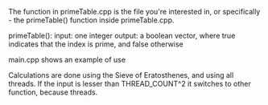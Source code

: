 The function in primeTable.cpp is the file you're interested in, or specifically - the primeTable() function inside primeTable.cpp.

primeTable():
input: one integer
output: a boolean vector, where true indicates that the index is prime, and false otherwise

main.cpp shows an example of use

Calculations are done using the Sieve of Eratosthenes, and using all threads. 
If the input is lesser than THREAD_COUNT^2 it switches to other function, because threads.
